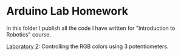 # Arduino Lab Homework
In this folder I publish all the code I have written for "Introduction to Robotics" course.

[Laboratory 2](https://github.com/IordachescuAnca/Introduction-to-Robotics/tree/master/Lab-Homework/PotentiometersColorRED): Controlling the RGB colors using 3 potentiometers.
